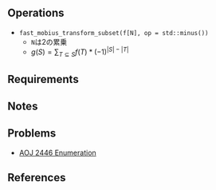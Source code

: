 ## Operations

- `fast_mobius_transform_subset(f[N], op = std::minus())`
	- `N`は2の累乗
	- $g(S) = \sum_{T \subseteq S} f(T) * (-1)^{\left|S\right|-\left|T\right|}$

## Requirements

## Notes

## Problems

- [AOJ 2446 Enumeration](https://onlinejudge.u-aizu.ac.jp/challenges/search/volumes/2446)

## References
